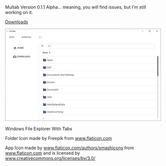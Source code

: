 Multab Version 0.1.1 Alpha... meaning, you will find issues, but I'm still working on it.

[Downloads](https://github.com/1hitsong/Multab/releases/tag/v0.1.0-alpha)

![MulTab Screenshot](https://github.com/1hitsong/Multab/blob/master/screenshot.png)

Windows File Explorer With Tabs

Folder Icon made by Freepik from www.flaticon.com

App Icon made by www.flaticon.com/authors/smashicons from www.flaticon.com and is licensed by www.creativecommons.org/licenses/by/3.0/
